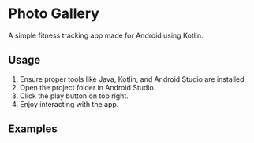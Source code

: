 # Photo Gallery

A simple fitness tracking app made for Android using Kotlin.

## Usage

1. Ensure proper tools like Java, Kotlin, and Android Studio are installed.
2. Open the project folder in Android Studio.
3. Click the play button on top right.
4. Enjoy interacting with the app.

## Examples
